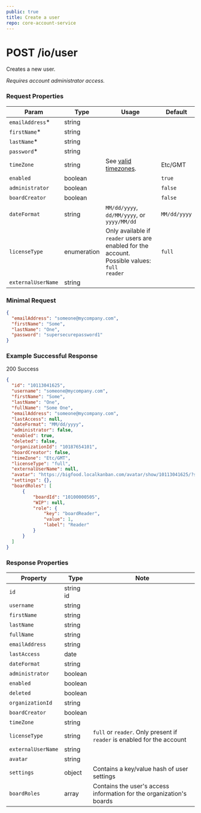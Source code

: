```yaml
---
public: true
title: Create a user
repo: core-account-service
---
```

# POST /io/user
Creates a new user.

_Requires account administrator access._

### Request Properties
|Param|Type|Usage|Default|
|-----|-----|-----|-------|
|`emailAddress`*|string|||
|`firstName`*|string|||
|`lastName`*|string|||
|`password`*|string|||
|`timeZone`|string|See [valid timezones](/markdown/01-overview/time-zones.md).|Etc/GMT|
|`enabled`|boolean||`true`|
|`administrator`|boolean||`false`|
|`boardCreator`|boolean||`false`|
|`dateFormat`|string|`MM/dd/yyyy`, `dd/MM/yyyy`, or `yyyy/MM/dd`|`MM/dd/yyyy`|
|`licenseType`|enumeration|Only available if `reader` users are enabled for the account. Possible values:<br />`full`<br />`reader`|`full`|
|`externalUserName`|string|||

### Minimal Request
```json
{
  "emailAddress": "someone@mycompany.com",
  "firstName": "Some",
  "lastName": "One",
  "password": "supersecurepassword1"
}
```

### Example Successful Response

200 Success
```json
{
  "id": "10113041625",
  "username": "someone@mycompany.com",
  "firstName": "Some",
  "lastName": "One",
  "fullName": "Some One",
  "emailAddress": "someone@mycompany.com",
  "lastAccess": null,
  "dateFormat": "MM/dd/yyyy",
  "administrator": false,
  "enabled": true,
  "deleted": false,
  "organizationId": "10187654101",
  "boardCreator": false,
  "timeZone": "Etc/GMT",
  "licenseType": "full",
  "externalUserName": null,
  "avatar": "https://bigfood.localkanban.com/avatar/show/10113041625/?s=25",
  "settings": {},
  "boardRoles": [
      {
          "boardId": "10100000505",
          "WIP": null,
          "role": {
              "key": "boardReader",
              "value": 1,
              "label": "Reader"
          }
      }
  ]
}
```

### Response Properties
|Property|Type|Note|
|--------|----|----|
|`id`|string id||
|`username`|string||
|`firstName`|string||
|`lastName`|string||
|`fullName`|string||
|`emailAddress`|string||
|`lastAccess`|date||
|`dateFormat`|string||
|`administrator`|boolean||
|`enabled`|boolean||
|`deleted`|boolean||
|`organizationId`|string||
|`boardCreator`|boolean||
|`timeZone`|string||
|`licenseType`|string|`full` or `reader`. Only present if `reader` is enabled for the account|
|`externalUserName`|string||
|`avatar`|string||
|`settings`|object|Contains a key/value hash of user settings|
|`boardRoles`|array|Contains the user's access information for the organization's boards|

